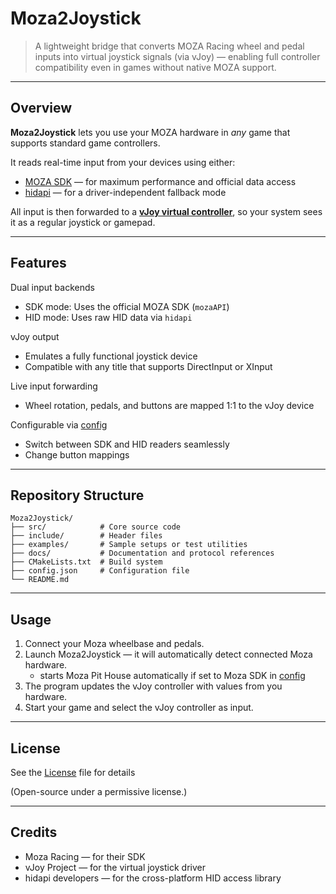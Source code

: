 # Moza2Joystick

> A lightweight bridge that converts MOZA Racing wheel and pedal inputs into virtual joystick signals (via vJoy) 
> — enabling full controller compatibility even in games without native MOZA support.

---

## Overview

**Moza2Joystick** lets you use your MOZA hardware in _any_ game that supports standard game controllers.

It reads real-time input from your devices using either:

- [MOZA SDK](https://mozaracing.com/pages/sdk) — for maximum performance and official data access
- [hidapi](https://github.com/libusb/hidapi) — for a driver-independent fallback mode

All input is then forwarded to a **[vJoy virtual controller]((https://sourceforge.net/projects/vjoystick/))**, so your system sees it as a regular joystick or gamepad.

---

## Features

Dual input backends
- SDK mode: Uses the official MOZA SDK (`mozaAPI`)
- HID mode: Uses raw HID data via `hidapi`

vJoy output
- Emulates a fully functional joystick device
- Compatible with any title that supports DirectInput or XInput

Live input forwarding
- Wheel rotation, pedals, and buttons are mapped 1:1 to the vJoy device

Configurable via [config](./config.json)
- Switch between SDK and HID readers seamlessly
- Change button mappings

---

## Repository Structure

```
Moza2Joystick/
├── src/            # Core source code
├── include/        # Header files
├── examples/       # Sample setups or test utilities
├── docs/           # Documentation and protocol references
├── CMakeLists.txt  # Build system
├── config.json     # Configuration file
└── README.md
```

---

## Usage

1. Connect your Moza wheelbase and pedals.
2. Launch Moza2Joystick — it will automatically detect connected Moza hardware.
    - starts Moza Pit House automatically if set to Moza SDK in [config](./config.json)
3. The program updates the vJoy controller with values from you hardware.
4. Start your game and select the vJoy controller as input.

---

## License
See the [License](./LICENSE) file for details

(Open-source under a permissive license.)

---

## Credits
- Moza Racing — for their SDK
- vJoy Project — for the virtual joystick driver
- hidapi developers — for the cross-platform HID access library
